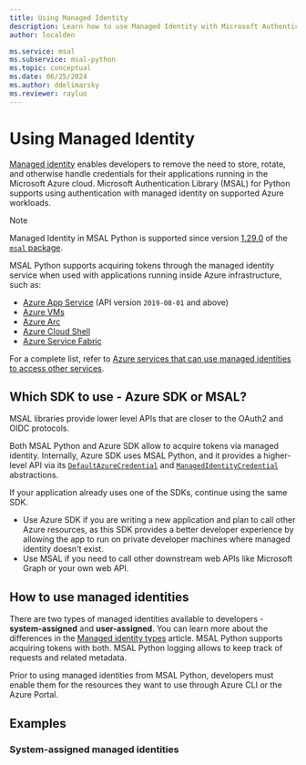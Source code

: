 ```yaml
---
title: Using Managed Identity
description: Learn how to use Managed Identity with Microsoft Authentication Library (MSAL) for Python.
author: localden

ms.service: msal
ms.subservice: msal-python
ms.topic: conceptual
ms.date: 06/25/2024
ms.author: ddelimarsky
ms.reviewer: rayluo
---
```


# Using Managed Identity

[Managed identity](/entra/identity/managed-identities-azure-resources/overview) enables developers to remove the need to store, rotate, and otherwise handle credentials for their applications running in the Microsoft Azure cloud. Microsoft Authentication Library (MSAL) for Python supports using authentication with managed identity on supported Azure workloads.

>[!NOTE]
>Managed Identity in MSAL Python is supported since version [1.29.0](https://pypi.org/project/msal/1.29.0/) of the [`msal` package](https://pypi.org/project/msal/).

MSAL Python supports acquiring tokens through the managed identity service when used with applications running inside Azure infrastructure, such as:

- [Azure App Service](https://azure.microsoft.com/products/app-service/) (API version `2019-08-01` and above)
- [Azure VMs](https://azure.microsoft.com/free/virtual-machines/)
- [Azure Arc](/azure/azure-arc/overview)
- [Azure Cloud Shell](/azure/cloud-shell/overview)
- [Azure Service Fabric](/azure/service-fabric/service-fabric-overview)

For a complete list, refer to [Azure services that can use managed identities to access other services](/azure/active-directory/managed-identities-azure-resources/managed-identities-status).

## Which SDK to use - Azure SDK or MSAL?

MSAL libraries provide lower level APIs that are closer to the OAuth2 and OIDC protocols.

Both MSAL Python and Azure SDK allow to acquire tokens via managed identity. Internally, Azure SDK uses MSAL Python, and it provides a higher-level API via its [`DefaultAzureCredential`](/python/api/azure-identity/azure.identity.defaultazurecredential?view=azure-python) and [`ManagedIdentityCredential`](/python/api/azure-identity/azure.identity.ManagedIdentityCredential?view=azure-python) abstractions.

If your application already uses one of the SDKs, continue using the same SDK.

- Use Azure SDK if you are writing a new application and plan to call other Azure resources, as this SDK provides a better developer experience by allowing the app to run on private developer machines where managed identity doesn't exist.
- Use MSAL if you need to call other downstream web APIs like Microsoft Graph or your own web API.

## How to use managed identities

There are two types of managed identities available to developers - **system-assigned** and **user-assigned**. You can learn more about the differences in the [Managed identity types](/azure/active-directory/managed-identities-azure-resources/overview#managed-identity-types) article. MSAL Python supports acquiring tokens with both. MSAL Python logging allows to keep track of requests and related metadata.

Prior to using managed identities from MSAL Python, developers must enable them for the resources they want to use through Azure CLI or the Azure Portal.

## Examples

### System-assigned managed identities
